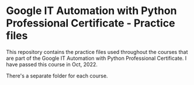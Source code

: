 # Google IT Automation with Python Professional Certificate - Practice files

This repository contains the practice files used throughout the courses that are
part of the Google IT Automation with Python Professional Certificate.
I have passed this course in Oct, 2022.

There's a separate folder for each course.

